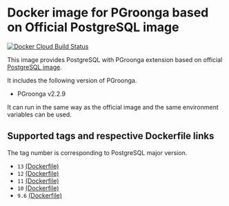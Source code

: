 # Docker image for PGroonga based on Official PostgreSQL image

[![Docker Cloud Build Status](https://img.shields.io/docker/cloud/build/iquiw/pgroonga-on-postgres)](https://hub.docker.com/r/iquiw/pgroonga-on-postgres/)

This image provides PostgreSQL with PGroonga extension based on
official [PostgreSQL image](https://hub.docker.com/_/postgres/).

It includes the following version of PGroonga.

* PGroonga v2.2.9

It can run in the same way as the official image and the same environment
variables can be used.

## Supported tags and respective Dockerfile links

The tag number is corresponding to PostgreSQL major version.

* `13` [(Dockerfile)](https://github.com/iquiw/docker-pgroonga-on-postgres/blob/master/Dockerfile)
* `12` [(Dockerfile)](https://github.com/iquiw/docker-pgroonga-on-postgres/blob/12/Dockerfile)
* `11` [(Dockerfile)](https://github.com/iquiw/docker-pgroonga-on-postgres/blob/11/Dockerfile)
* `10` [(Dockerfile)](https://github.com/iquiw/docker-pgroonga-on-postgres/blob/10/Dockerfile)
* `9.6` [(Dockerfile)](https://github.com/iquiw/docker-pgroonga-on-postgres/blob/9.6/Dockerfile)
